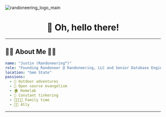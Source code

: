 
![randoneering_logo_main](https://github.com/user-attachments/assets/6b9c7958-17b5-4df4-8959-ffaaf2af9e44)

<div align="center">
  
# 🦇 Oh, hello there!

</div>

---

## 🤘🏻 About Me 🏳️‍🌈 

<div align="left">
  
```yaml
name: "Justin (Randoneering™)"
role: "Founding Randoneer @ Randoneering, LLC and Senior Database Engineer @ RxBenefits, Inc"
location: "Gem State"
passions: 
  - 🌲 Outdoor adventures
  - 🐧 Open source evangelism  
  - 🏠 Homelab
  - 🔧 Constant tinkering
  - 👨‍👩‍👧‍👦 Family time
  - 🏳️‍🌈 Ally
```

</div>


---
